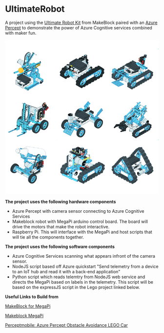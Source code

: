 # UltimateRobot
A project using the [Ultimate Robot Kit](https://www.makeblock.com/project/ultimate-robot-kit) from MakeBlock paired with an [Azure Percept](https://azure.microsoft.com/en-us/services/azure-percept/) to demonstrate the power of Azure Cognitive services combined with maker fun.

![Let's trim this to only show the robot we build](Images/ultimate-robot-kit.jpg)

**The project uses the following hardware components** 
- Azure Percept with camera sensor connecting to Azure Cognitive Services
- Makeblock robot with MegaPi arduino control board.  The board will drive the motors that make the robot interactive.
- Raspberry Pi.  This will interface with the MegaPi and host scripts that will tie all the components together.

**The project uses the following software components**
- Azure Cognitive Services scanning what appears infront of the camera sensor.
- NodeJS script based off Azure quickstart "Send telemetry from a device to an IoT hub and read it with a back-end application" 
- Python script which reads telemtry from NodeJS web service and directs the MegaPi 
based on labels in the telemetry.  This script will be based on the expressJS script in the Lego project linked below.
 

**Useful Links to Build from**

[MakeBlock for MegaPi](https://github.com/codess-aus/PythonForMegaPi?organization=codess-aus&organization=codess-aus)

[Makeblock MegaPi](http://learn.makeblock.com/en/megapi/)

[Perceptmobile: Azure Percept Obstacle Avoidance LEGO Car](https://techcommunity.microsoft.com/t5/internet-of-things/perceptmobile-azure-percept-obstacle-avoidance-lego-car/ba-p/2352666)
